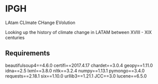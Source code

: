 # IPGH
LAtam CLImate CHange EVolution

Looking up the history of climate change in LATAM between XVIII - XIX centuries



## Requirements
beautifulsoup4==4.6.0
certifi==2017.4.17
chardet==3.0.4
geopy==1.11.0
idna==2.5
lxml==3.8.0
nltk==3.2.4
numpy==1.13.1
pymongo==3.4.0
requests==2.18.1
six==1.10.0
urllib3==1.21.1
JCC==3.0
lucene==6.5.0
